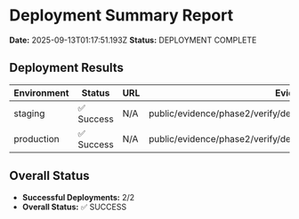 # Deployment Summary Report

**Date:** 2025-09-13T01:17:51.193Z
**Status:** DEPLOYMENT COMPLETE

## Deployment Results

| Environment | Status | URL | Evidence | Report |
|-------------|--------|-----|----------|--------|
| staging | ✅ Success | N/A | public/evidence/phase2/verify/deployment_staging_evidence.json | public/evidence/phase2/verify/deployment_staging_report.md |
| production | ✅ Success | N/A | public/evidence/phase2/verify/deployment_production_evidence.json | public/evidence/phase2/verify/deployment_production_report.md |

## Overall Status

- **Successful Deployments:** 2/2
- **Overall Status:** ✅ SUCCESS

